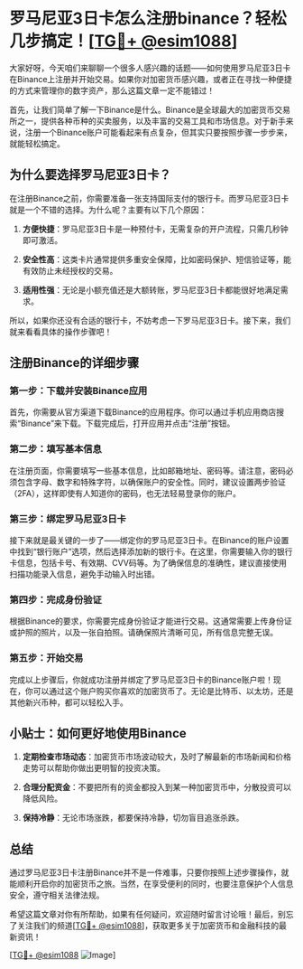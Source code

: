 # 罗马尼亚3日卡怎么注册binance？轻松几步搞定！[[TG💪+ @esim1088](https://t.me/s/esim1088)]

大家好呀，今天咱们来聊聊一个很多人感兴趣的话题——如何使用罗马尼亚3日卡在Binance上注册并开始交易。如果你对加密货币感兴趣，或者正在寻找一种便捷的方式来管理你的数字资产，那么这篇文章一定不能错过！

首先，让我们简单了解一下Binance是什么。Binance是全球最大的加密货币交易所之一，提供各种币种的买卖服务，以及丰富的交易工具和市场信息。对于新手来说，注册一个Binance账户可能看起来有点复杂，但其实只要按照步骤一步步来，就能轻松搞定。

## 为什么要选择罗马尼亚3日卡？

在注册Binance之前，你需要准备一张支持国际支付的银行卡。而罗马尼亚3日卡就是一个不错的选择。为什么呢？主要有以下几个原因：

1. **方便快捷**：罗马尼亚3日卡是一种预付卡，无需复杂的开户流程，只需几秒钟即可激活。
   
2. **安全性高**：这类卡片通常提供多重安全保障，比如密码保护、短信验证等，能有效防止未经授权的交易。

3. **适用性强**：无论是小额充值还是大额转账，罗马尼亚3日卡都能很好地满足需求。

所以，如果你还没有合适的银行卡，不妨考虑一下罗马尼亚3日卡。接下来，我们就来看看具体的操作步骤吧！

## 注册Binance的详细步骤

### 第一步：下载并安装Binance应用

首先，你需要从官方渠道下载Binance的应用程序。你可以通过手机应用商店搜索“Binance”来下载。下载完成后，打开应用并点击“注册”按钮。

### 第二步：填写基本信息

在注册页面，你需要填写一些基本信息，比如邮箱地址、密码等。请注意，密码必须包含字母、数字和特殊字符，以确保账户的安全性。同时，建议设置两步验证（2FA），这样即使有人知道你的密码，也无法轻易登录你的账户。

### 第三步：绑定罗马尼亚3日卡

接下来就是最关键的一步了——绑定你的罗马尼亚3日卡。在Binance的账户设置中找到“银行账户”选项，然后选择添加新的银行卡。在这里，你需要输入你的银行卡信息，包括卡号、有效期、CVV码等。为了确保信息的准确性，建议直接使用扫描功能录入信息，避免手动输入时出错。

### 第四步：完成身份验证

根据Binance的要求，你需要完成身份验证才能进行交易。这通常需要上传身份证或护照的照片，以及一张自拍照。请确保照片清晰可见，所有信息完整无误。

### 第五步：开始交易

完成以上步骤后，你就成功注册并绑定了罗马尼亚3日卡的Binance账户啦！现在，你可以通过这个账户购买你喜欢的加密货币了。无论是比特币、以太坊，还是其他新兴币种，都可以轻松入手。

## 小贴士：如何更好地使用Binance

1. **定期检查市场动态**：加密货币市场波动较大，及时了解最新的市场新闻和价格走势可以帮助你做出更明智的投资决策。

2. **合理分配资金**：不要把所有的资金都投入到某一种加密货币中，分散投资可以降低风险。

3. **保持冷静**：无论市场涨跌，都要保持冷静，切勿盲目追涨杀跌。

## 总结

通过罗马尼亚3日卡注册Binance并不是一件难事，只要你按照上述步骤操作，就能顺利开启你的加密货币之旅。当然，在享受便利的同时，也要注意保护个人信息安全，遵守相关法律法规。

希望这篇文章对你有所帮助，如果有任何疑问，欢迎随时留言讨论哦！最后，别忘了关注我们的频道[[TG💪+ @esim1088](https://t.me/s/esim1088)]，获取更多关于加密货币和金融科技的最新资讯！

[[TG💪+ @esim1088](https://t.me/s/esim1088) ![Image](https://i.postimg.cc/4NQfJmqS/Snipaste-2025-05-13-00-14-12.png)]